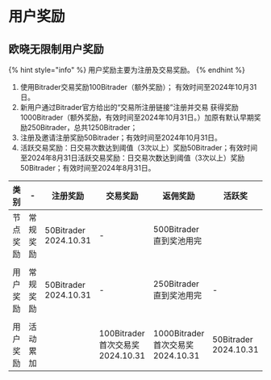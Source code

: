 # 用户奖励

## 欧晓无限制用户奖励

{% hint style="info" %}
用户奖励主要为注册及交易奖励。
{% endhint %}

1. 使用Bitrader交易奖励100Bitrader（额外奖励）； 有效时间至2024年10月31日。
2. 新用户通过Bitrader官方给出的“交易所注册链接”注册并交易 获得奖励1000Bitrader（额外奖励，有效时间至2024年10月31日。）加原有默认早期奖励250Bitrader，总共1250Bitrader；
3. 注册及邀请注册奖励50Bitrader；有效时间至2024年10月31日。
4. 活跃交易奖励：日交易次数达到阈值（3次以上）奖励50Bitrader；有效时间至2024年8月31日活跃交易奖励：日交易次数达到阈值（3次以上）奖励50Bitrader；有效时间至2024年8月31日。

<table><thead><tr><th>类别</th><th width="98">-</th><th width="116">注册奖励</th><th width="128">交易奖励</th><th width="137">返佣奖励</th><th>活跃奖</th><th data-type="users" data-multiple></th></tr></thead><tbody><tr><td>节点奖励</td><td>常规奖励</td><td>50Bitrader<br>2024.10.31</td><td>-</td><td>500Bitrader<br>直到奖池用完</td><td></td><td></td></tr><tr><td></td><td></td><td></td><td></td><td></td><td></td><td></td></tr><tr><td>用户奖励</td><td>常规奖励</td><td>50Bitrader<br>2024.10.31</td><td>-</td><td>250Bitrader<br>直到奖池用完</td><td>-</td><td></td></tr><tr><td></td><td></td><td></td><td></td><td></td><td></td><td></td></tr><tr><td>用户奖励</td><td>活动累加</td><td></td><td>100Bitrader<br>首次交易奖<br>2024.10.31</td><td>1000Bitrader<br>首次交易奖<br>2024.10.31</td><td>50Bitrader<br>2024.10.31</td><td></td></tr></tbody></table>

